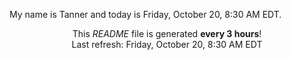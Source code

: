 My name is Tanner and today is Friday, October 20, 8:30 AM EDT.

<p align="center">This <i>README</i> file is generated <b>every 3 hours</b>!</br>Last refresh: Friday, October 20, 8:30 AM EDT<br /></p>
